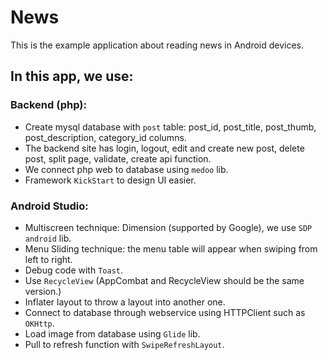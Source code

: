 # News
This is the example application about reading news in Android devices.

## In this app, we use:
### Backend (php):
+ Create mysql database with `post` table: post_id, post_title, post_thumb, post_description, category_id columns.
+ The backend site has login, logout, edit and create new post, delete post, split page, validate, create api function.
+ We connect php web to database using `medoo` lib.
+ Framework `KickStart` to design UI easier.
### Android Studio:
+ Multiscreen technique: Dimension (supported by Google), we use `SDP android` lib.
+ Menu Sliding technique: the menu table will appear when swiping from left to right.
+ Debug code with `Toast`.
+ Use `RecycleView` (AppCombat and RecycleView should be the same version.)
+ Inflater layout to throw a layout into another one.
+ Connect to database through webservice using HTTPClient such as `OKHttp`.
+ Load image from database using `Glide` lib.
+ Pull to refresh function with `SwipeRefreshLayout`.
